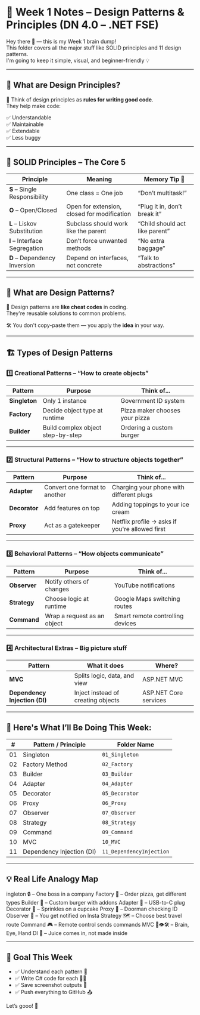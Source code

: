 # 🧠 Week 1 Notes – Design Patterns & Principles (DN 4.0 – .NET FSE)

Hey there 👋 — this is my Week 1 brain dump!  
This folder covers all the major stuff like SOLID principles and 11 design patterns.  
I'm going to keep it simple, visual, and beginner-friendly 💡

---

## 🌱 What are Design Principles?

🧭 Think of design principles as **rules for writing good code**.  
They help make code:

✅ Understandable  
✅ Maintainable  
✅ Extendable  
✅ Less buggy

---

## 🔐 SOLID Principles – The Core 5

| Principle | Meaning | Memory Tip 🧠 |
|----------|--------|---------------|
| **S** – Single Responsibility | One class = One job | “Don’t multitask!” |
| **O** – Open/Closed | Open for extension, closed for modification | “Plug it in, don’t break it” |
| **L** – Liskov Substitution | Subclass should work like the parent | “Child should act like parent” |
| **I** – Interface Segregation | Don’t force unwanted methods | “No extra baggage” |
| **D** – Dependency Inversion | Depend on interfaces, not concrete | “Talk to abstractions” |


---

## 🧱 What are Design Patterns?

🎯 Design patterns are **like cheat codes** in coding.  
They're reusable solutions to common problems.

🛠️ You don't copy-paste them — you apply the **idea** in your way.

---

## 🏗️ Types of Design Patterns

### 1️⃣ Creational Patterns – “How to create objects”

| Pattern     | Purpose | Think of... |
|-------------|---------|-------------|
| **Singleton** | Only 1 instance | Government ID system |
| **Factory** | Decide object type at runtime | Pizza maker chooses your pizza |
| **Builder** | Build complex object step-by-step | Ordering a custom burger |

---

### 2️⃣ Structural Patterns – “How to structure objects together”

| Pattern     | Purpose | Think of... |
|-------------|---------|-------------|
| **Adapter** | Convert one format to another | Charging your phone with different plugs |
| **Decorator** | Add features on top | Adding toppings to your ice cream |
| **Proxy** | Act as a gatekeeper | Netflix profile → asks if you're allowed first |

---

### 3️⃣ Behavioral Patterns – “How objects communicate”

| Pattern     | Purpose | Think of... |
|-------------|---------|-------------|
| **Observer** | Notify others of changes | YouTube notifications |
| **Strategy** | Choose logic at runtime | Google Maps switching routes |
| **Command** | Wrap a request as an object | Smart remote controlling devices |

---

### 4️⃣ Architectural Extras – Big picture stuff

| Pattern        | What it does | Where? |
|----------------|--------------|--------|
| **MVC**        | Splits logic, data, and view | ASP.NET MVC |
| **Dependency Injection (DI)** | Inject instead of creating objects | ASP.NET Core services |

---

## 📘 Here's What I’ll Be Doing This Week:

| #  | Pattern / Principle         | Folder Name              |
|----|-----------------------------|--------------------------|
| 01 | Singleton                   | `01_Singleton`           |
| 02 | Factory Method              | `02_Factory`             |
| 03 | Builder                     | `03_Builder`             |
| 04 | Adapter                     | `04_Adapter`             |
| 05 | Decorator                   | `05_Decorator`           |
| 06 | Proxy                       | `06_Proxy`               |
| 07 | Observer                    | `07_Observer`            |
| 08 | Strategy                    | `08_Strategy`            |
| 09 | Command                     | `09_Command`             |
| 10 | MVC                         | `10_MVC`                 |
| 11 | Dependency Injection (DI)  | `11_DependencyInjection` |

---

## 💡 Real Life Analogy Map

ingleton 🔒 – One boss in a company
Factory 🍕 – Order pizza, get different types
Builder 🍔 – Custom burger with addons
Adapter 🔌 – USB-to-C plug
Decorator 🧁 – Sprinkles on a cupcake
Proxy 🪪 – Doorman checking ID
Observer 📣 – You get notified on Insta
Strategy 🗺️ – Choose best travel route
Command 🎮 – Remote control sends commands
MVC 🧠👁️🛠️ – Brain, Eye, Hand
DI 🧃 – Juice comes in, not made inside


---

## 🧪 Goal This Week

- ✅ Understand each pattern 💭
- ✅ Write C# code for each 🧑‍💻
- ✅ Save screenshot outputs 📸
- ✅ Push everything to GitHub 📤

Let’s gooo! 🚀

